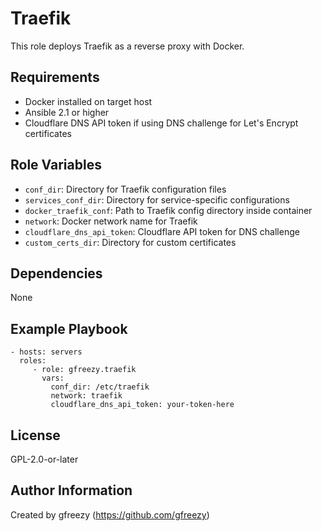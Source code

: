 Traefik
=========

This role deploys Traefik as a reverse proxy with Docker.

Requirements
------------

- Docker installed on target host
- Ansible 2.1 or higher
- Cloudflare DNS API token if using DNS challenge for Let's Encrypt certificates

Role Variables
--------------

- `conf_dir`: Directory for Traefik configuration files
- `services_conf_dir`: Directory for service-specific configurations
- `docker_traefik_conf`: Path to Traefik config directory inside container
- `network`: Docker network name for Traefik
- `cloudflare_dns_api_token`: Cloudflare API token for DNS challenge
- `custom_certs_dir`: Directory for custom certificates

Dependencies
------------

None

Example Playbook
----------------

    - hosts: servers
      roles:
         - role: gfreezy.traefik
           vars:
             conf_dir: /etc/traefik
             network: traefik
             cloudflare_dns_api_token: your-token-here

License
-------

GPL-2.0-or-later

Author Information
------------------

Created by gfreezy (https://github.com/gfreezy)
